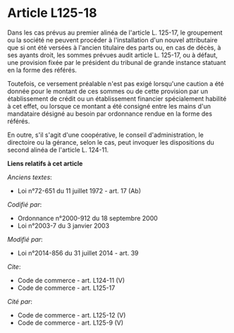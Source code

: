 # Article L125-18

Dans les cas prévus au premier alinéa de l'article L. 125-17, le groupement ou la société ne peuvent procéder à
l'installation d'un nouvel attributaire que si ont été versées à l'ancien titulaire des parts ou, en cas de décès, à ses
ayants droit, les sommes prévues audit article L. 125-17, ou à défaut, une provision fixée par le président du tribunal de
grande instance statuant en la forme des référés. 

Toutefois, ce versement préalable n'est pas exigé lorsqu'une caution a été donnée pour le montant de ces sommes ou de cette
provision par un établissement de crédit ou un établissement financier spécialement habilité à cet effet, ou lorsque ce
montant a été consigné entre les mains d'un mandataire désigné au besoin par ordonnance rendue en la forme des référés. 

En outre, s'il s'agit d'une coopérative, le conseil d'administration, le directoire ou la gérance, selon le cas, peut
invoquer les dispositions du second alinéa de l'article L. 124-11.

**Liens relatifs à cet article**

_Anciens textes_:

  - Loi n°72-651 du 11 juillet 1972 - art. 17 (Ab)

_Codifié par_:

  - Ordonnance n°2000-912 du 18 septembre 2000
  - Loi n°2003-7 du 3 janvier 2003

_Modifié par_:

  - Loi n°2014-856 du 31 juillet 2014 - art. 39

_Cite_:

  - Code de commerce - art. L124-11 (V)
  - Code de commerce - art. L125-17

_Cité par_:

  - Code de commerce - art. L125-12 (V)
  - Code de commerce - art. L125-9 (V)
